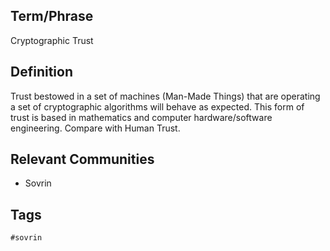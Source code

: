 ## Term/Phrase
Cryptographic Trust

## Definition
Trust bestowed in a set of machines (Man-Made Things) that are operating a set of cryptographic algorithms will behave as expected. This form of trust is based in mathematics and computer hardware/software engineering. Compare with Human Trust.

## Relevant Communities
* Sovrin

## Tags
```
#sovrin
```
